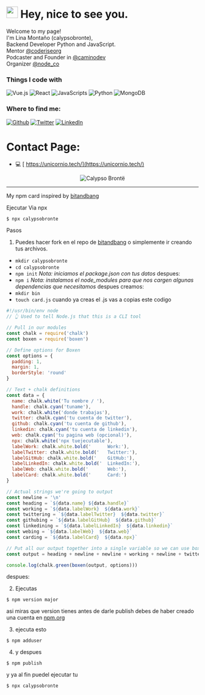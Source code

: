 <h1><img src="https://emojis.slackmojis.com/emojis/images/1605722420/11386/among_us_orange_dance.gif?1605722420" width="30"/> Hey, nice to see you.</h1>


<p>Welcome to my page! </br> 
I'm Lina Montaño (calypsobronte), </br> Backend Developer Python and JavaScript. </br>
Mentor <a href="https://twitter.com/coderiseorg" target="_blank">@coderiseorg</a> </br>
Podcaster and Founder in <a href="https://twitter.com/caminodev" target="_blank">@caminodev</a> </br>
Organizer <a href="https://twitter.com/node_co" target="_blank">@node_co</a> </br>
<h3>Things I code with</h3>
<p> <img alt="Vue.js" src="https://img.shields.io/badge/-Vue-black?style=flat-square&logo=vue.js" /> <img alt="React" src="https://img.shields.io/badge/-React-black?style=flat-square&logo=react" /> <img alt="JavaScripts" src="https://img.shields.io/badge/-Javascripts-040d04?style=flat-square&logo=javascript" /> <img alt="Python" src="https://img.shields.io/badge/-Python-black?style=flat-square&logo=python" /> <img alt="MongoDB" src="https://img.shields.io/badge/-MongoDB-black?style=flat-square&logo=mongodb" /> 
  
  <h3>Where to find me:</h3>
<p><a href="https://github.com/calypsobronte" target="_blank"><img alt="Github" src="https://img.shields.io/badge/GitHub-%2312100E.svg?&style=for-the-badge&logo=Github&logoColor=white" /></a> <a href="https://twitter.com/calypsobrone" target="_blank"><img alt="Twitter" src="https://img.shields.io/badge/twitter-%231DA1F2.svg?&style=for-the-badge&logo=twitter&logoColor=white" /></a> <a href="https://www.linkedin.com/in/calypsobronte/" target="_blank"><img alt="LinkedIn" src="https://img.shields.io/badge/linkedin-%230077B5.svg?&style=for-the-badge&logo=linkedin&logoColor=white" /></a>

# Contact Page:

- 💻 [ https://unicornio.tech/](https://unicornio.tech/)

<p align="center"> <img src="https://github-readme-stats.vercel.app/api?username=calypsobronte&show_icons=true" alt="Calypso Brontë" /> </p>

---

My npm card inspired by [bitandbang](https://github.com/bnb/bitandbang)

Ejecutar 
Via npx

```
$ npx calypsobronte
```

Pasos

1. Puedes hacer fork en el repo de [bitandbang](https://github.com/bnb/bitandbang)
 o simplemente ir creando tus archivos.

* `mkdir calypsobronte`
* `cd calypsobronte`
* `npm init`
*Nota: iniciamos el package.json con tus datos*
despues:
* `npm i`
*Nota: instalamos el node_modules para que nos cargen algunas dependencias que necesitamos*
despues creamos:
* `mkdir bin`
* `touch card.js`
cuando ya creas el .js
vas a copias este codigo
```js
#!/usr/bin/env node
// 👆 Used to tell Node.js that this is a CLI tool

// Pull in our modules
const chalk = require('chalk')
const boxen = require('boxen')

// Define options for Boxen
const options = {
  padding: 1,
  margin: 1,
  borderStyle: 'round'
}

// Text + chalk definitions
const data = {
  name: chalk.white('Tu nombre / '),
  handle: chalk.cyan('tuname'),
  work: chalk.white('donde trabajas'),
  twitter: chalk.cyan('tu cuenta de twitter'),
  github: chalk.cyan('tu cuenta de github'),
  linkedin: chalk.cyan('tu cuenta de linkedin'),
  web: chalk.cyan('tu pagina web (opcional)'),
  npx: chalk.white('npx tuejecutable'),
  labelWork: chalk.white.bold('      Work:'),
  labelTwitter: chalk.white.bold('   Twitter:'),
  labelGitHub: chalk.white.bold('    GitHub:'),
  labelLinkedIn: chalk.white.bold('  LinkedIn:'),
  labelWeb: chalk.white.bold('       Web:'),
  labelCard: chalk.white.bold('      Card:')
}

// Actual strings we're going to output
const newline = '\n'
const heading = `${data.name} ${data.handle}`
const working = `${data.labelWork}  ${data.work}`
const twittering = `${data.labelTwitter}  ${data.twitter}`
const githubing = `${data.labelGitHub}  ${data.github}`
const linkedining = `${data.labelLinkedIn}  ${data.linkedin}`
const webing = `${data.labelWeb}  ${data.web}`
const carding = `${data.labelCard}  ${data.npx}`

// Put all our output together into a single variable so we can use boxen effectively
const output = heading + newline + newline + working + newline + twittering + newline + githubing + newline + linkedining + newline + webing + newline + newline + carding

console.log(chalk.green(boxen(output, options)))
```
despues:

2. Ejecutas 
```
$ npm version major
```
asi miras que version tienes antes de darle publish debes de haber creado una cuenta en 
[npm.org](https://www.npmjs.com/)

3. ejecuta esto 

```
$ npm adduser 
```

4. y despues 
```
$ npm publish
```
 y ya al fin puedel ejecutar tu 
```
$ npx calypsobronte
```

